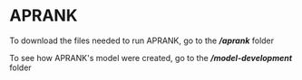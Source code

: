 # APRANK

To download the files needed to run APRANK, go to the ***/aprank*** folder

To see how APRANK's model were created, go to the ***/model-development*** folder
